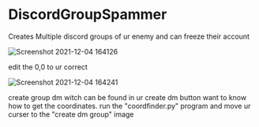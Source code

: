 # DiscordGroupSpammer
Creates Multiple discord groups of ur enemy and can freeze their account


![Screenshot 2021-12-04 164126](https://user-images.githubusercontent.com/94811442/144725449-4991b03d-08f8-470d-908d-61d26e3e33aa.png)

edit the 0,0 to ur correct

![Screenshot 2021-12-04 164241](https://user-images.githubusercontent.com/94811442/144725473-eb4ccf40-be8f-48aa-a4ba-3e225aa10826.png)

create group dm witch can be found in ur create dm button 
want to know how to get the coordinates. run the "coordfinder.py" program and move ur curser to the "create dm group" image
